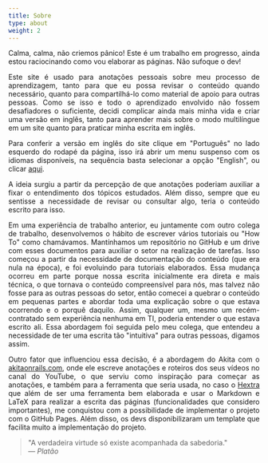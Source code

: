 ```yaml
---
title: Sobre
type: about
weight: 2
---
```


<style>body {text-align: justify}</style>
Calma, calma, não criemos pânico!
Este é um trabalho em progresso, ainda estou raciocinando como vou elaborar as páginas.
Não sufoque o dev!


Este site é usado para anotações pessoais sobre meu processo de aprendizagem, 
tanto para que eu possa revisar o conteúdo quando necessário, 
quanto para compartilhá-lo como material de apoio para outras pessoas. 
Como se isso e todo o aprendizado envolvido não fossem desafiadores o suficiente, 
decidi complicar ainda mais minha vida e criar uma versão em inglês, 
tanto para aprender mais sobre o modo multilíngue em um site quanto para praticar minha escrita em inglês.


Para conferir a versão em inglês do site clique em "Português" no lado esquerdo do rodapé da página, 
isso irá abrir um menu suspenso com os idiomas disponíveis, 
na sequência basta selecionar a opção "English", ou clicar [aqui](https://devnotes.msglabs.site/en/).


A ideia surgiu a partir da percepção de que anotações poderiam auxiliar a fixar o entendimento dos tópicos estudados. 
Além disso, sempre que eu sentisse a necessidade de revisar ou consultar algo, teria o conteúdo escrito para isso.


Em uma experiência de trabalho anterior, eu juntamente com outro colega de trabalho, 
desenvolvemos o hábito de escrever vários tutoriais ou "How To" como chamávamos. 
Mantínhamos um repositório no GitHub e um drive com esses documentos para auxiliar o setor na realização de tarefas. 
Isso começou a partir da necessidade de documentação do conteúdo (que era nula na época), e foi evoluindo para tutoriais elaborados. 
Essa mudança ocorreu em parte porque nossa escrita inicialmente era direta e mais técnica, o que tornava o conteúdo compreensível para nós, 
mas talvez não fosse para as outras pessoas do setor, 
então comecei a quebrar o conteúdo em pequenas partes e abordar toda uma explicação sobre o que estava ocorrendo e o porquê daquilo. 
Assim, qualquer um, mesmo um recém-contratado sem experiência nenhuma em TI, poderia entender o que estava escrito ali. 
Essa abordagem foi seguida pelo meu colega, que entendeu a necessidade de ter uma escrita tão "intuitiva" para outras pessoas, digamos assim.


Outro fator que influenciou essa decisão, é a abordagem do Akita com o [akitaonrails.com](https://akitaonrails.com), 
onde ele escreve anotações e roteiros dos seus vídeos no canal do YouTube, 
o que serviu como inspiração para começar as anotações, e também para a ferramenta que seria usada, 
no caso o [Hextra](https://github.com/imfing/hextra) que além de ser uma ferramenta bem elaborada e usar o Markdown e LaTeX para realizar a escrita das páginas (funcionalidades que considero importantes), 
me conquistou com a possibilidade de implementar o projeto com o GitHub Pages. 
Além disso, os devs disponibilizaram um template que facilita muito a implementação do projeto.

> "A verdadeira virtude só existe acompanhada da sabedoria."<br>
> — <cite>Platão</cite>
